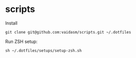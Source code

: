 scripts
=======

Install

```
git clone git@github.com:vaidasm/scripts.git ~/.dotfiles
```

Run ZSH setup:

```
sh ~/.dotfiles/setups/setup-zsh.sh
```
